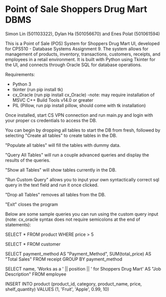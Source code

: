 # Point of Sale Shoppers Drug Mart DBMS
Simon Lin (501103322), Dylan Ha (501056670) and Enes Polat (501061594)

This is a Point of Sale (POS) System for Shoppers Drug Mart UI, developed for CPS510 - Database Systems Assignment 9. The system allows for management of products, inventory, transactions, customers, receipts, and employees in a retail environment. 
It is built with Python using Tkinter for the UI, and connects through Oracle SQL for database operations.

Requirements: 
- Python 3
- tkinter (run pip install tk)
- cx_Oracle (run pip install cx_Oracle)
   -note: may require installation of MSVC C++ Build Tools v14.0 or greater
- PIL (Pillow, run pip install pillow, should come with tk installation)

Once installed, start CS VPN connection and run main.py and login with your proper cs credentials to access the DB.

You can begin by dropping all tables to start the DB from fresh, followed by selecting "Create all tables" to create tables in the DB.

"Populate all tables" will fill the tables with dummy data. 

"Query All Tables" will run a couple advanced queries and display the results of the queries.

"Show all Tables" will show tables currently in the DB.

"Run Custom Query" allows you to input your own syntactically correct sql query in the text field and run it once clicked.

"Drop all Tables" removes all tables from the DB.

"Exit" closes the program

Below are some sample queries you can run using the custom query input (note: cx_oracle syntax does not require semicolons at the end of statements):

SELECT * FROM product WHERE price > 5 

SELECT * FROM customer

SELECT payment_method AS "Payment_Method", SUM(total_price) AS "Total Sales" FROM receipt GROUP BY payment_method

SELECT name, 'Works as a ' || position || ' for Shoppers Drug Mart' AS "Job Description" FROM employee

INSERT INTO product (product_id, category, product_name, price, shelf_quantity) VALUES (1, 'Fruit', 'Apple', 0.99, 10)
